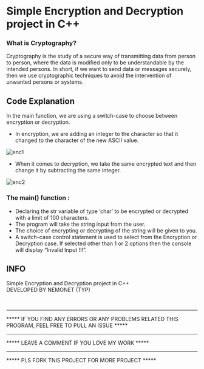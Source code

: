 # Simple Encryption and Decryption project in C++ 

### What is Cryptography?

 Cryptography is the study of a secure way of transmitting data from person to person, where the data is modified only to be understandable by the intended persons.
In short, if we want to send data or messages securely, then we use cryptographic techniques to avoid the intervention of unwanted persons or systems.

## Code Explanation

In the main function, we are using a switch-case to choose between encryption or decryption.

- In encryption, we are adding an integer to the character so that it changed to the character of the new ASCII value.


![enc1](https://user-images.githubusercontent.com/79866006/233812479-6bf0b66d-c2f0-40e0-a3ed-ddb33c356996.JPG)


- When it comes to decryption, we take the same encrypted text and then change it by subtracting the same integer.


![enc2](https://user-images.githubusercontent.com/79866006/233812501-ab7c5092-e8f5-41bc-b597-818fdde04120.JPG)


### The main() function : 

   - Declaring the str variable of type ‘char’ to be encrypted or decrypted with a limit of 100 characters.
   - The program will take the string input from the user.
   - The choice of encrypting or decrypting of the string will be given to you.
   - A switch-case control statement is used to select from the Encryption or Decryption case. If selected other than 1 or 2 options then the console will display “Invalid Input !!!”.
 


<h2>
INFO
</h2>
<footer>
Simple Encryption and Decryption project in C++ 

<br>
DEVELOPED BY NEMONET (TYP)

<br><hr>
***** IF YOU FIND ANY ERRORS OR ANY PROBLEMS RELATED THIS PROGRAM, FEEL FREE TO PULL AN ISSUE *****  

<hr>
***** LEAVE A COMMENT IF YOU LOVE MY WORK *****

<hr>
***** PLS FORK TNIS PROJECT FOR MORE PROJECT  *****

</footer>







